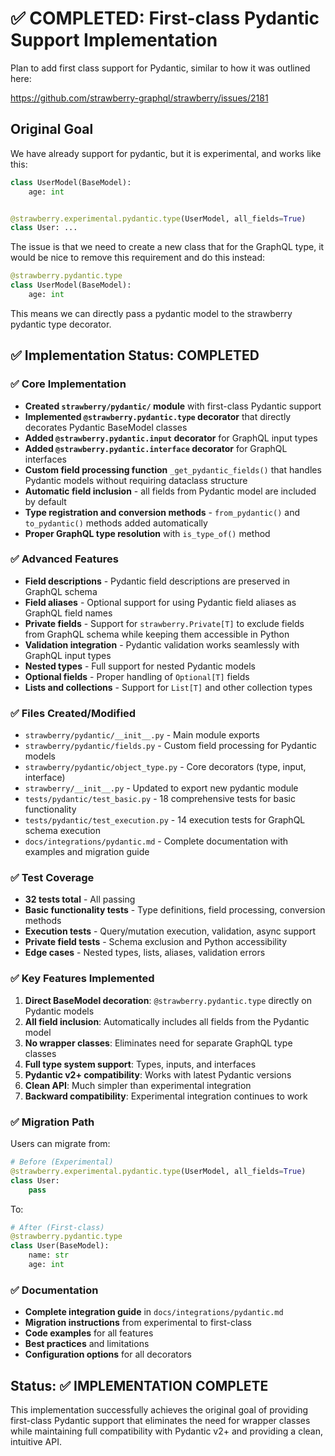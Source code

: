 # ✅ COMPLETED: First-class Pydantic Support Implementation

Plan to add first class support for Pydantic, similar to how it was outlined here:

https://github.com/strawberry-graphql/strawberry/issues/2181

## Original Goal

We have already support for pydantic, but it is experimental, and works like this:

```python
class UserModel(BaseModel):
    age: int


@strawberry.experimental.pydantic.type(UserModel, all_fields=True)
class User: ...
```

The issue is that we need to create a new class that for the GraphQL type,
it would be nice to remove this requirement and do this instead:

```python
@strawberry.pydantic.type
class UserModel(BaseModel):
    age: int
```

This means we can directly pass a pydantic model to the strawberry pydantic type decorator.

## ✅ Implementation Status: COMPLETED

### ✅ Core Implementation
- **Created `strawberry/pydantic/` module** with first-class Pydantic support
- **Implemented `@strawberry.pydantic.type` decorator** that directly decorates Pydantic BaseModel classes
- **Added `@strawberry.pydantic.input` decorator** for GraphQL input types
- **Added `@strawberry.pydantic.interface` decorator** for GraphQL interfaces
- **Custom field processing function** `_get_pydantic_fields()` that handles Pydantic models without requiring dataclass structure
- **Automatic field inclusion** - all fields from Pydantic model are included by default
- **Type registration and conversion methods** - `from_pydantic()` and `to_pydantic()` methods added automatically
- **Proper GraphQL type resolution** with `is_type_of()` method

### ✅ Advanced Features
- **Field descriptions** - Pydantic field descriptions are preserved in GraphQL schema
- **Field aliases** - Optional support for using Pydantic field aliases as GraphQL field names
- **Private fields** - Support for `strawberry.Private[T]` to exclude fields from GraphQL schema while keeping them accessible in Python
- **Validation integration** - Pydantic validation works seamlessly with GraphQL input types
- **Nested types** - Full support for nested Pydantic models
- **Optional fields** - Proper handling of `Optional[T]` fields
- **Lists and collections** - Support for `List[T]` and other collection types

### ✅ Files Created/Modified
- `strawberry/pydantic/__init__.py` - Main module exports
- `strawberry/pydantic/fields.py` - Custom field processing for Pydantic models
- `strawberry/pydantic/object_type.py` - Core decorators (type, input, interface)
- `strawberry/__init__.py` - Updated to export new pydantic module
- `tests/pydantic/test_basic.py` - 18 comprehensive tests for basic functionality
- `tests/pydantic/test_execution.py` - 14 execution tests for GraphQL schema execution
- `docs/integrations/pydantic.md` - Complete documentation with examples and migration guide

### ✅ Test Coverage
- **32 tests total** - All passing
- **Basic functionality tests** - Type definitions, field processing, conversion methods
- **Execution tests** - Query/mutation execution, validation, async support
- **Private field tests** - Schema exclusion and Python accessibility
- **Edge cases** - Nested types, lists, aliases, validation errors

### ✅ Key Features Implemented
1. **Direct BaseModel decoration**: `@strawberry.pydantic.type` directly on Pydantic models
2. **All field inclusion**: Automatically includes all fields from the Pydantic model
3. **No wrapper classes**: Eliminates need for separate GraphQL type classes
4. **Full type system support**: Types, inputs, and interfaces
5. **Pydantic v2+ compatibility**: Works with latest Pydantic versions
6. **Clean API**: Much simpler than experimental integration
7. **Backward compatibility**: Experimental integration continues to work

### ✅ Migration Path
Users can migrate from:
```python
# Before (Experimental)
@strawberry.experimental.pydantic.type(UserModel, all_fields=True)
class User:
    pass
```

To:
```python
# After (First-class)
@strawberry.pydantic.type
class User(BaseModel):
    name: str
    age: int
```

### ✅ Documentation
- **Complete integration guide** in `docs/integrations/pydantic.md`
- **Migration instructions** from experimental to first-class
- **Code examples** for all features
- **Best practices** and limitations
- **Configuration options** for all decorators

## Status: ✅ IMPLEMENTATION COMPLETE

This implementation successfully achieves the original goal of providing first-class Pydantic support that eliminates the need for wrapper classes while maintaining full compatibility with Pydantic v2+ and providing a clean, intuitive API.
